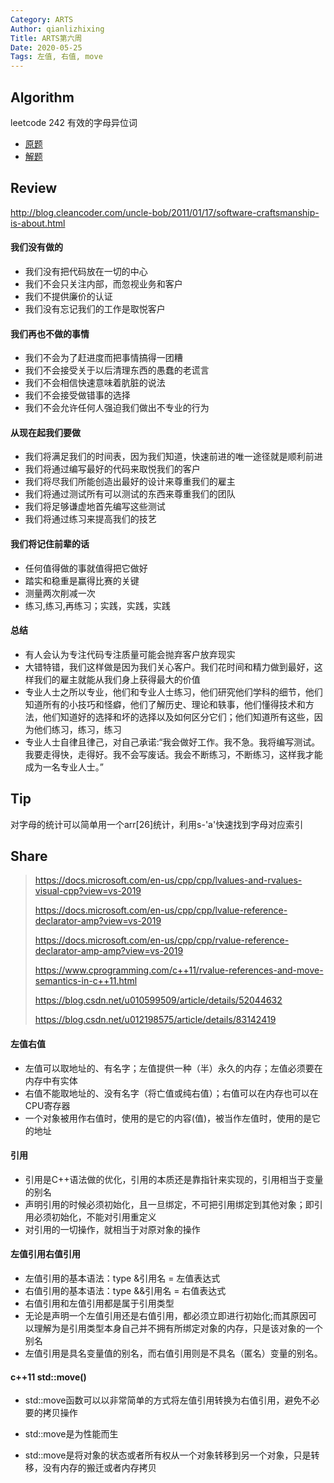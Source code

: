 ```yaml
---
Category: ARTS
Author: qianlizhixing
Title: ARTS第六周
Date: 2020-05-25
Tags: 左值, 右值, move
---
```


## Algorithm

leetcode 242 有效的字母异位词

- [原题](https://leetcode-cn.com/problems/valid-anagram/description/)
- [解题](https://github.com/qianlizhixing12/leetcode/blob/master/c/242.c)

## Review

http://blog.cleancoder.com/uncle-bob/2011/01/17/software-craftsmanship-is-about.html

#### 我们没有做的

- 我们没有把代码放在一切的中心
- 我们不会只关注内部，而忽视业务和客户
- 我们不提供廉价的认证
- 我们没有忘记我们的工作是取悦客户

#### 我们再也不做的事情

- 我们不会为了赶进度而把事情搞得一团糟
- 我们不会接受关于以后清理东西的愚蠢的老谎言
- 我们不会相信快速意味着肮脏的说法
- 我们不会接受做错事的选择
- 我们不会允许任何人强迫我们做出不专业的行为

#### 从现在起我们要做

- 我们将满足我们的时间表，因为我们知道，快速前进的唯一途径就是顺利前进
- 我们将通过编写最好的代码来取悦我们的客户
- 我们将尽我们所能创造出最好的设计来尊重我们的雇主
- 我们将通过测试所有可以测试的东西来尊重我们的团队
- 我们将足够谦虚地首先编写这些测试
- 我们将通过练习来提高我们的技艺

#### 我们将记住前辈的话

- 任何值得做的事就值得把它做好
- 踏实和稳重是赢得比赛的关键
- 测量两次削减一次
- 练习,练习,再练习；实践，实践，实践

#### 总结

- 有人会认为专注代码专注质量可能会抛弃客户放弃现实
- 大错特错，我们这样做是因为我们关心客户。我们花时间和精力做到最好，这样我们的雇主就能从我们身上获得最大的价值
- 专业人士之所以专业，他们和专业人士练习，他们研究他们学科的细节，他们知道所有的小技巧和怪癖，他们了解历史、理论和轶事，他们懂得技术和方法，他们知道好的选择和坏的选择以及如何区分它们；他们知道所有这些，因为他们练习，练习，练习
- 专业人士自律且律己，对自己承诺:“我会做好工作。我不急。我将编写测试。我要走得快，走得好。我不会写废话。我会不断练习，不断练习，这样我才能成为一名专业人士。”

## Tip

对字母的统计可以简单用一个arr[26]统计，利用s-'a'快速找到字母对应索引

## Share

> https://docs.microsoft.com/en-us/cpp/cpp/lvalues-and-rvalues-visual-cpp?view=vs-2019
>
> https://docs.microsoft.com/en-us/cpp/cpp/lvalue-reference-declarator-amp?view=vs-2019
>
> https://docs.microsoft.com/en-us/cpp/cpp/rvalue-reference-declarator-amp-amp?view=vs-2019
>
> https://www.cprogramming.com/c++11/rvalue-references-and-move-semantics-in-c++11.html
>
> https://blog.csdn.net/u010599509/article/details/52044632
>
> https://blog.csdn.net/u012198575/article/details/83142419

#### 左值右值

- 左值可以取地址的、有名字；左值提供一种（半）永久的内存；左值必须要在内存中有实体
- 右值不能取地址的、没有名字（将亡值或纯右值）；右值可以在内存也可以在CPU寄存器
- 一个对象被用作右值时，使用的是它的内容(值)，被当作左值时，使用的是它的地址

#### 引用

- 引用是C++语法做的优化，引用的本质还是靠指针来实现的，引用相当于变量的别名
- 声明引用的时候必须初始化，且一旦绑定，不可把引用绑定到其他对象；即引用必须初始化，不能对引用重定义
- 对引用的一切操作，就相当于对原对象的操作

#### 左值引用右值引用

- 左值引用的基本语法：type &引用名 = 左值表达式
- 右值引用的基本语法：type &&引用名 = 右值表达式
- 右值引用和左值引用都是属于引用类型
- 无论是声明一个左值引用还是右值引用，都必须立即进行初始化;而其原因可以理解为是引用类型本身自己并不拥有所绑定对象的内存，只是该对象的一个别名
- 左值引用是具名变量值的别名，而右值引用则是不具名（匿名）变量的别名。

#### c++11 std::move() 

- std::move函数可以以非常简单的方式将左值引用转换为右值引用，避免不必要的拷贝操作

- std::move是为性能而生

- std::move是将对象的状态或者所有权从一个对象转移到另一个对象，只是转移，没有内存的搬迁或者内存拷贝